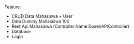 Feature:
- CRUD Data Mahasiswa + User
- Data Dummy Mahasiswa 100
- Rest Api Mahasiswa (Controller Name DosenAPIController)
- Database
- Login
